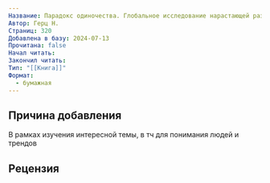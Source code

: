 ```yaml
---
Название: Парадокс одиночества. Глобальное исследование нарастающей разобщенности человечества и ее последствий
Автор: Герц Н.
Страниц: 320
Добавлена в базу: 2024-07-13
Прочитана: false
Начал читать: 
Закончил читать: 
Тип: "[[Книга]]"
Формат:
  - бумажная
---
```

## Причина добавления

В рамках изучения интересной темы, в тч для понимания людей и трендов

## Рецензия